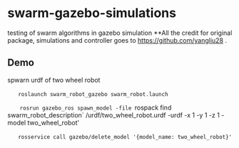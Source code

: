 # swarm-gazebo-simulations
testing of swarm algorithms in gazebo simulation
**All the credit for original package, simulations and controller goes to https://github.com/yangliu28 .


## Demo
spwarn urdf of two wheel robot

&nbsp;&nbsp;&nbsp;&nbsp;&nbsp;&nbsp;`roslaunch swarm_robot_gazebo swarm_robot.launch `

&nbsp;&nbsp;&nbsp;&nbsp;&nbsp;&nbsp; `rosrun gazebo_ros spawn_model -file `rospack find swarm_robot_description` /urdf/two_wheel_robot.urdf -urdf -x 1 -y 1 -z 1 -model two_wheel_robot'

&nbsp;&nbsp;&nbsp;&nbsp;&nbsp;&nbsp;`rosservice call gazebo/delete_model '{model_name: two_wheel_robot}' `

